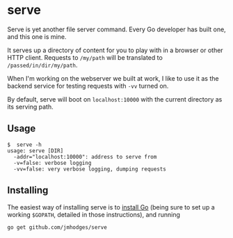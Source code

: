 serve
=====

Serve is yet another file server command. Every Go developer has built one, and
this one is mine.

It serves up a directory of content for you to play with in a browser or other
HTTP client. Requests to `/my/path` will be translated to
`/passed/in/dir/my/path`.

When I'm working on the webserver we built at work, I like to use it as the
backend service for testing requests with `-vv` turned on.

By default, serve will boot on `localhost:10000` with the current directory as
its serving path.

Usage
-----

    $  serve -h
    usage: serve [DIR]
      -addr="localhost:10000": address to serve from
      -v=false: verbose logging
      -vv=false: very verbose logging, dumping requests

Installing
----------

The easiest way of installing serve is to [install Go][installgo] (being sure
to set up a working `$GOPATH`, detailed in those instructions), and running

    go get github.com/jmhodges/serve

[installgo]: http://golang.org/doc/install#install
